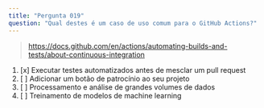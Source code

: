 ```yaml
---
title: "Pergunta 019"
question: "Qual destes é um caso de uso comum para o GitHub Actions?"
---
```



> https://docs.github.com/en/actions/automating-builds-and-tests/about-continuous-integration
1. [x] Executar testes automatizados antes de mesclar um pull request
1. [ ] Adicionar um botão de patrocínio ao seu projeto
1. [ ] Processamento e análise de grandes volumes de dados
1. [ ] Treinamento de modelos de machine learning

